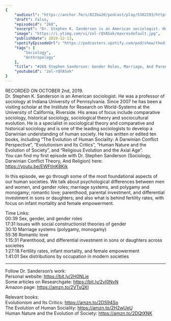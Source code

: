 ```yaml
---
{
	"audiourl": "https://anchor.fm/s/822ba20/podcast/play/5382293/https%3A%2F%2Fd3ctxlq1ktw2nl.cloudfront.net%2Fproduction%2F2019-9-4%2F26356639-44100-2-ce693389c39e6.m4a",
	"draft": false,
	"episodeid": "268",
	"excerpt": "Dr. Stephen K. Sanderson is an American sociologist. He was a professor of sociology at Indiana University of Pennsylvania. Since 2007 he has been a visiting scholar at the Institute for Research on World-Systems at the University of California, Riverside. His areas of focus include comparative sociology, historical sociology, sociological theory and sociocultural evolution. He is a specialist in sociological theory and comparative and historical sociology and is one of the leading sociologists to develop a Darwinian understanding of human society. He has written or edited ten books, including “The Evolution of Human Sociality: A Darwinian Conflict Perspective”, “Evolutionism and Its Critics”, “Human Nature and the Evolution of Society”, and “Religious Evolution and the Axial Age”.  ",
	"image": "https://i.ytimg.com/vi/zol-rQYASok/maxresdefault.jpg",
	"publishDate": 2019-12-13,
	"spotifyEpisodeUrl": "https://podcasters.spotify.com/pod/show/thedissenter/episodes/268-Stephen-Sanderson-Gender-Roles--Marriage--And-Parenthood-Across-Societies-e62oml",
	"tags": [
		"Sociology",
		"Anthropology"
	],
	"title": "#268 Stephen Sanderson: Gender Roles, Marriage, And Parenthood Across Societies",
	"youtubeid": "zol-rQYASok"
}
---
```

RECORDED ON OCTOBER 2nd, 2019.  
Dr. Stephen K. Sanderson is an American sociologist. He was a professor of sociology at Indiana University of Pennsylvania. Since 2007 he has been a visiting scholar at the Institute for Research on World-Systems at the University of California, Riverside. His areas of focus include comparative sociology, historical sociology, sociological theory and sociocultural evolution. He is a specialist in sociological theory and comparative and historical sociology and is one of the leading sociologists to develop a Darwinian understanding of human society. He has written or edited ten books, including “The Evolution of Human Sociality: A Darwinian Conflict Perspective”, “Evolutionism and Its Critics”, “Human Nature and the Evolution of Society”, and “Religious Evolution and the Axial Age”.  
You can find my first episode with Dr. Stephen Sanderson (Sociology, Darwinian Conflict Theory, And Religion) here: https://youtu.be/EWFtlnK8Kik

In this episode, we go through some of the most foundational aspects of our human societies. We talk about psychological differences between men and women, and gender roles; marriage systems, and polygamy and monogamy; romantic love; parenthood, parental investment, and differential investment in sons or daughters; and also what is behind fertility rates, with focus on infant mortality and female empowerment.

Time Links:  
<time>00:39</time> Sex, gender, and gender roles  
<time>17:31</time> Issues with social constructionist theories of gender  
<time>30:10</time> Marriage systems (polygamy, monogamy)  
<time>55:36</time> Romantic love  
<time>1:15:31</time> Parenthood, and differential investment in sons or daughters across societies  
<time>1:27:18</time> Fertility rates, infant mortality, and female empowerment  
<time>1:41:01</time> Sex distributions by occupation in modern societies

---

Follow Dr. Sanderson’s work:  
Personal website: https://bit.ly/2H0NLie  
Some articles on Researchgate: https://bit.ly/2vI0NvN  
Amazon page: https://amzn.to/2VTsQXI

Relevant books:  
Evolutionism and Its Critics: https://amzn.to/2DS94So  
The Evolution of Human Sociality: https://amzn.to/2H2wUeU  
Human Nature and the Evolution of Society: https://amzn.to/2DQtXNK

